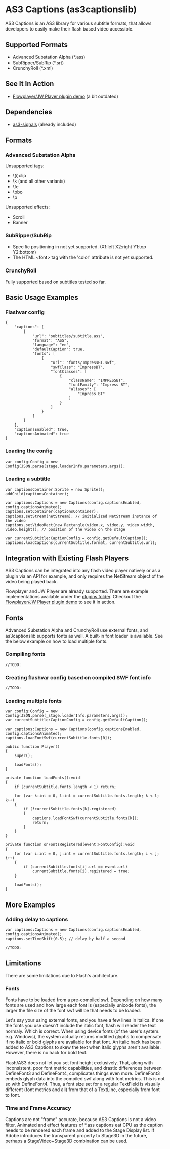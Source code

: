 # AS3 Captions (as3captionslib)

AS3 Captions is an AS3 library for various subtitle formats, that allows developers to easily make their flash based video accessible.

## Supported Formats

 - Advanced Substation Alpha (*.ass)
 - SubRipper/SubRip (*.srt)
 - CrunchyRoll (*.xml)

## See It In Action

 - [Flowplayer/JW Player plugin demo] \(a bit outdated)

  [Flowplayer/JW Player plugin demo]: http://www.kenshisoft.com/projects-resos/as3captionslib/

## Dependencies

 - [as3-signals] \(already included)

  [as3-signals]: https://github.com/robertpenner/as3-signals

## Formats

### Advanced Substation Alpha

Unsupported tags:

 - \\(i)clip
 - \k (and all other variants)
 - \fe
 - \pbo
 - \p

Unsupported effects:

 - Scroll
 - Banner

### SubRipper/SubRip

 - Specific positioning in not yet supported. (X1:left X2:right Y1:top Y2:bottom)
 - The HTML <font\> tag with the 'color' attribute is not yet supported.

### CrunchyRoll

Fully supported based on subtitles tested so far.

## Basic Usage Examples

### Flashvar config

```
{
    "captions": [
        {
            "url": "subtitles/subtitle.ass",
            "format": "ASS",
            "language": "en",
            "defaultCaption": true,
            "fonts": [
                {
                    "url": "fonts/ImpressBT.swf",
                    "swfClass": "ImpressBT",
                    "fontClasses": [
                        {
                            "className": "IMPRESSBT",
                            "fontFamily": "Impress BT",
                            "aliases": [
                                "Impress BT"
                            ]
                        }
                    ]
                }
            ]
        }
    ],
    "captionsEnabled": true,
    "captionsAnimated": true
}
```

### Loading the config

```
var config:Config = new Config(JSON.parse(stage.loaderInfo.parameters.args));
```

### Loading a subtitle

```
var captionsContainer:Sprite = new Sprite();
addChild(captionsContainer);

var captions:Captions = new Captions(config.captionsEnabled, config.captionsAnimated);
captions.setContainer(captionsContainer);
captions.setStream(netStream); // initialized NetStream instance of the video
captions.setVideoRect(new Rectangle(video.x, video.y, video.width, video.height)); // position of the video on the stage

var currentSubtitle:CaptionConfig = config.getDefaultCaption();
captions.loadCaptions(currentSubtitle.format, currentSubtitle.url);
```

## Integration with Existing Flash Players

AS3 Captions can be integrated into any flash video player natively or as a plugin via an API for example, and only requires the NetStream object of the video being played back.

Flowplayer and JW Player are already supported. There are example implementations available under the [plugins folder]. Checkout the [Flowplayer/JW Player plugin demo] to see it in action.

  [plugins folder]: https://github.com/kenji123/as3captionslib/tree/master/plugins

## Fonts

Advanced Substation Alpha and CrunchyRoll use external fonts, and as3captionslib supports fonts as well. A built-in font loader is available. See the below example on how to load multiple fonts.

### Compiling fonts

```
//TODO:
```

### Creating flashvar config based on compiled SWF font info

```
//TODO:
```

### Loading multiple fonts

```
var config:Config = new Config(JSON.parse(_stage.loaderInfo.parameters.args));
var currentSubtitle:CaptionConfig = config.getDefaultCaption();

var captions:Captions = new Captions(config.captionsEnabled, config.captionsAnimated);
captions.loadFontSwf(currentSubtitle.fonts[0]);

public function Player()
{
    super();
    
    loadFonts();
}

private function loadFonts():void
{
    if (currentSubtitle.fonts.length < 1) return;
    
    for (var k:int = 0, l:int = currentSubtitle.fonts.length; k < l; k++)
    {
        if (!currentSubtitle.fonts[k].registered)
        {
            captions.loadFontSwf(currentSubtitle.fonts[k]);
            return;
        }
    }
}

private function onFontsRegistered(event:FontConfig):void
{
    for (var i:int = 0, j:int = currentSubtitle.fonts.length; i < j; i++)
    {
        if (currentSubtitle.fonts[i].url == event.url)
            currentSubtitle.fonts[i].registered = true;
    }
    
    loadFonts();
}
```

## More Examples

### Adding delay to captions
```
var captions:Captions = new Captions(config.captionsEnabled, config.captionsAnimated);
captions.setTimeShift(0.5); // delay by half a second
```

```
//TODO:
```

## Limitations

There are some limitations due to Flash's architecture.

### Fonts

Fonts have to be loaded from a pre-compiled swf. Depending on how many fonts are used and how large each font is (especially unicode fonts), the larger the file size of the font swf will be that needs to be loaded.

Let's say your using external fonts, and you have a few lines in italics. If one the fonts you use doesn't include the italic font, flash will render the text normaly. Which is correct. When using device fonts (of the user's system. e.g. Windows), the system actually returns modified glyphs to compensate if no italic or bold glyphs are available for that font. An italic hack has been added to AS3 Captions to skew the text when italic glyphs aren't available. However, there is no hack for bold text.

Flash/AS3 does not let you set font height exclusively. That, along with inconsistent, poor font metric capabilities, and drastic differences between DefineFont3 and DefineFont4, complicates things even more. DefineFont3 embeds glyph data into the compiled swf along with font metrics. This is not so with DefineFont4. Thus, a font size set for a regular TextField is visually different (font metrics and all) from that of a TextLine, especially from font to font.

### Time and Frame Accuracy

Captions are not "frame" accurate, because AS3 Captions is not a video filter.
Animated and effect features of *.ass captions eat CPU as the caption needs to be rendered each frame and added to the Stage Display list. If Adobe introduces the transparent property to Stage3D in the future, perhaps a StageVideo+Stage3D combination can be used.
